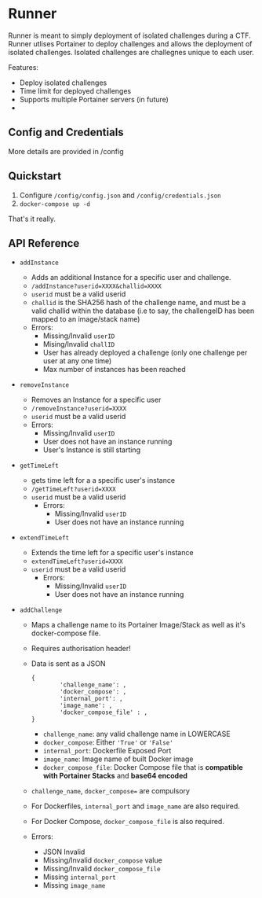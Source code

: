 # Runner 
Runner is meant to simply deployment of isolated challenges during a CTF. Runner utlises Portainer to deploy challenges and allows the deployment of isolated challenges. Isolated challenges are challegnes unique to each user. 

Features:
- Deploy isolated challenges
- Time limit for deployed challenges
- Supports multiple Portainer servers (in future)
- 
## Config and Credentials
More details are provided in /config

## Quickstart
1. Configure `/config/config.json` and `/config/credentials.json`
2. `docker-compose up -d`

That's it really. 

## API Reference

 * `addInstance`
   * Adds an additional Instance for a specific user and challenge. 
   * `/addInstance?userid=XXXX&challid=XXXX`
   * `userid` must be a valid userid
   * `challid` is the SHA256 hash of the challenge name, and must be a valid challid within the database (i.e to say, the challengeID has been mapped to an image/stack name)
   * Errors: 
     * Missing/Invalid `userID`
     * Mising/Invalid `challID`
     * User has already deployed a challenge (only one challenge per user at any one time)
     * Max number of instances has been reached

  * `removeInstance`
    * Removes an Instance for a specific user
    * `/removeInstance?userid=XXXX`
    * `userid` must be a valid userid
    * Errors:
      * Missing/Invalid `userID`
      * User does not have an instance running
      * User's Instance is still starting

* `getTimeLeft`
  * gets time left for a a specific user's instance
  * `/getTimeLeft?userid=XXXX`
  * `userid` must be a valid userid
    * Errors:
      * Missing/Invalid `userID`
      * User does not have an instance running
* `extendTimeLeft`
  * Extends the time left for a specific user's instance
  * `extendTimeLeft?userid=XXXX`
  * `userid` must be a valid userid
    * Errors:
      * Missing/Invalid `userID`
      * User does not have an instance running
* `addChallenge`
  * Maps a challenge name to its Portainer Image/Stack as well as it's docker-compose file.
  * Requires authorisation header!
  * Data is sent as a JSON
  
    ```
    {
            'challenge_name': , 
            'docker_compose': ,
            'internal_port': ,
            'image_name': ,
            'docker_compose_file' : ,
    }
    ```
    * `challenge_name`: any valid challenge name in LOWERCASE
    * `docker_compose`: Either `'True'` or `'False'`
    * `internal_port`: Dockerfile Exposed Port
    * `image_name`: Image name of built Docker image
    * `docker_compose_file`: Docker Compose file that is **compatible with Portainer Stacks** and **base64 encoded**
  * `challenge_name`, `docker_compose=` are compulsory
  * For Dockerfiles, `internal_port` and `image_name` are also required.
  * For Docker Compose, `docker_compose_file` is also required.
  * Errors:
    * JSON Invalid
    * Missing/Invalid `docker_compose` value
    * Missing/Invalid `docker_compose_file`
    * Missing `internal_port`
    * Missing `image_name`

